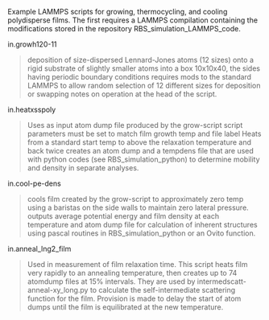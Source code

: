 Example LAMMPS scripts for growing, thermocycling, and cooling polydisperse films.
The first requires a LAMMPS compilation containing the modifications stored in the repository RBS_simulation_LAMMPS_code.

in.growh120-11
> deposition of size-dispersed Lennard-Jones atoms (12 sizes) onto a rigid substrate of slightly smaller atoms into a box 10x10x40, the sides having periodic boundary conditions
> requires mods to the standard LAMMPS to allow random selection of 12 different sizes for deposition or swapping
> notes on operation at the head of the script.

in.heatxsspoly
> Uses as input atom dump file produced by the grow-script
> script parameters must be set to match film growth temp and file label
> Heats from a standard start temp to above the relaxation temperature and back twice
> creates an atom dump and a tempdens file that are used with python codes (see RBS_simulation_python) to determine mobility and density in separate analyses.

in.cool-pe-dens
>cools film created by the grow-script to approximately zero temp using a baristas on the side walls to maintain zero lateral pressure. 
>outputs average potential energy and film density at each temperature
>and atom dump file for calculation of inherent structures using pascal routines in RBS_simulation_python or an Ovito function.

in.anneal_lng2_film
>Used in measurement of film relaxation time. This script heats film very rapidly to an annealing temperature, then creates up to 74 atomdump files at 15% intervals.
>They are used by intermedscatt-anneal-xy_long.py to calculate the self-intermediate scattering function for the film. Provision is made to delay the start of
>atom dumps until the film is equilibrated at the new temperature.
